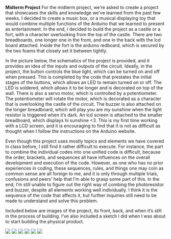 **Midterm Project**
For the midterm project, we’re asked to create a project that showcases the skills and knowledge we’ve learned from the past few weeks. I decided to create a music box, or a musical displaying toy that would combine multiple functions of the Arduino that we learned to present as entertainment. In the end, I decided to build the project as a castle or a fort, with a character overlooking from the top of the castle. There are two breadboards, one longer one in the front, and one in the back with the lcd board attached. Inside the fort is the arduino redboard, which is secured by the two foams that closely set it between tightly. 

In the picture below, the schematics of the project is provided, and it provides an idea of the inputs and outputs of the circuit. Ideally, in the project, the button controls the blue light, which can be turned on and off when pressed. This is completed by the code that prestates the initial stages of the buttons, which allows an LED to remain turned on or off. The LED is soldered, which allows it to be longer and is decorated on top of the wall. There is also a servo motor, which is controlled by a potentiometer. The potentiometer will rotate the motor, which is decorated as a character that is overlooking the castle of the circuit. The buzzer is also attached on the longer breadboard, which will play you are my sunshine when the light resistor is triggered when it’s dark. An lcd screen is attached to the smaller breadboard, which displays hi sunshine <3. This is my first time working with a LCD screen, and it is encouraging to find that it is not as difficult as thought when I follow the instructions on the Arduino website. 

Even though this project uses mostly topics and elements we have covered in class before, I still find it rather difficult to execute. For instance, the part to combine the individual codes into one unified code is difficult, because the order, brackets, and sequences all have influences on the overall development and execution of the code. However, as one who has no prior experiences in coding, these sequences, rules, and things one may coin as common sense are all foreign to me, and it is only through multiple trials, confusions and peers’ help that I’m able to grasp some part of this. In the end, I’m still unable to figure out the right way of combing the photoresistor and buzzer, despite all elements working well individually. I think it is the sequence of the code that affects it, but further inquiries still need to be made to understand and solve this problem. 

Included below are images of the project, its front, back, and when it’s still in the process of building. I’ve also included a sketch I did when I was about to start building the physical product. 

![](IMG_7544.jpg)
![](IMG_7547.jpg)
![](IMG_7553.jpg)
![](IMG_7554.jpg)
![](IMG_7561.jpg)
![](IMG_7563.jpg)
